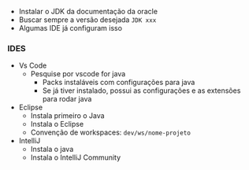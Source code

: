 - Instalar o JDK da documentação da oracle
- Buscar sempre a versão desejada `JDK xxx`
- Algumas IDE já configuram isso

### IDES
- Vs Code
	- Pesquise por vscode for java
		- Packs instaláveis com configurações para java
		- Se já tiver instalado, possui as configurações e as extensões para rodar java
- Eclipse
	- Instala primeiro o Java
	- Instala o Eclipse
	- Convenção de workspaces: `dev/ws/nome-projeto`
- IntelliJ
	- Instala o java
	- Instala o IntelliJ Community